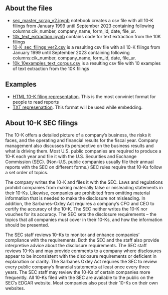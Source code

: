 ## About the files
- [sec_master_scrap_v2.ipynb](data/sec_master_scrap_v2.ipynb) notebook creates a csv file with all 10-K filings from January 1999 until September 2023 containing following columns:cik_number, company_name, form_id, date, file_ur.
- [10k_text_extraction.ipynb](data/10k_text_extraction.ipynb) contains code for text extraction from the 10K filings
- [10-K_sec_filings_ver2.csv](data/10-K_sec_filings_ver2.csv) is a resulting csv file with all 10-K filings from January 1999 until September 2023 containing following columns:cik_number, company_name, form_id, date, file_ur.
- [10k_10examples_text_corpus.csv](data/10k_10examples_text_corpus.csv) is a resulting csv file with 10 examples of text extraction from the 10K filings

## Examples
- [HTML 10-K filing representation](https://www.sec.gov/Archives/edgar/data/1008586/000095015207003118/l25295ae10vk.htm). This is the most conviniet format for people to read reports
- [TXT represenattion](data/txt_example.txt). This format will be used while embedding.


## About 10-K SEC filings
The 10-K offers a detailed picture of a company’s business, the risks it faces, and the operating and financial results for the fiscal year. Company management also discusses its perspective on the business results and what is driving them. Most U.S. public companies are required to produce a 10-K each year and file it with the U.S. Securities and Exchange Commission (SEC). (Non-U.S. public companies usually file their annual reports with the SEC on different forms.) SEC rules require that 10-Ks follow a set order of topics.

The company writes the 10-K and files it with the SEC. Laws and regulations prohibit companies from making materially false or misleading statements in their 10-Ks. Likewise, companies are prohibited from omitting material information that is needed to make the disclosure not misleading. In addition, the Sarbanes-Oxley Act requires a company’s CFO and CEO to certify the accuracy of the 10-K. The SEC neither writes the 10-K nor vouches for its accuracy. The SEC sets the disclosure requirements – the topics that all companies must cover in their 10-Ks, and how the information should be presented.

The SEC staff reviews 10-Ks to monitor and enhance companies’ compliance with the requirements. Both the SEC and the staff also provide interpretive advice about the disclosure requirements. The SEC staff reviews 10-Ks and may provide comments to a company where disclosures appear to be inconsistent with the disclosure requirements or deficient in explanation or clarity. The Sarbanes Oxley Act requires the SEC to review every public company’s financial statements at least once every three years. The SEC staff may review the 10-Ks of certain companies more frequently. All 10-Ks filed with the SEC are available to the public on the SEC’s EDGAR website. Most companies also post their 10-Ks on their own websites.
